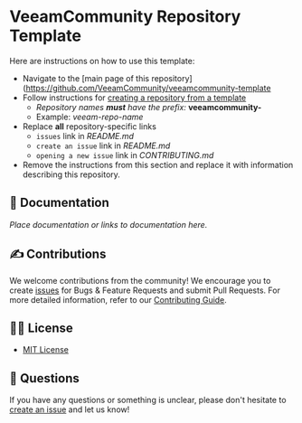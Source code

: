 # VeeamCommunity Repository Template

Here are instructions on how to use this template:

* Navigate to the [main page of this repository](https://github.com/VeeamCommunity/veeamcommunity-template
* Follow instructions for [creating a repository from a template](https://help.github.com/en/articles/creating-a-repository-from-a-template)
  * _Repository names **must** have the prefix:_ **veeamcommunity-**
  * Example: _veeam-repo-name_
* Replace **all** repository-specific links
  * `issues` link in _README.md_
  * `create an issue` link in _README.md_
  * `opening a new issue` link in _CONTRIBUTING.md_
* Remove the instructions from this section and replace it with information describing this repository.

## 📗 Documentation

_Place documentation or links to documentation here._

## ✍ Contributions

We welcome contributions from the community! We encourage you to create [issues](https://github.com/VeeamCommunity/{repo-name}/issues/new/choose) for Bugs & Feature Requests and submit Pull Requests. For more detailed information, refer to our [Contributing Guide](CONTRIBUTING.md).

## 🤝🏾 License

* [MIT License](LICENSE)

## 🤔 Questions

If you have any questions or something is unclear, please don't hesitate to [create an issue](https://github.com/VeeamCommunity/{repo-name}/issues/new/choose) and let us know!
